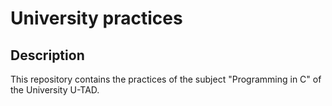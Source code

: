 # University practices

## Description
This repository contains the practices of the subject "Programming in C" of the University U-TAD.
